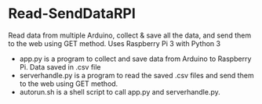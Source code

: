 # Read-SendDataRPI
Read data from multiple Arduino, collect &amp; save all the data, and send them to the web using GET method. Uses Raspberry Pi 3 with Python 3

- app.py is a program to collect and save data from Arduino to Raspberry Pi. Data saved in .csv file
- serverhandle.py is a program to read the saved .csv files and send them to the web using GET method.
- autorun.sh is a shell script to call app.py and serverhandle.py.
